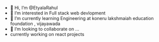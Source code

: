 - 👋 Hi, I’m @EtyalaRahul
- 👀 I’m interested in Full stack web devlopment 
- 🌱 I’m currently learning Engineering at koneru lakshmaiah education foundation , vijayawada
- 💞️ I’m looking to collaborate on ...
- currently working on react projects

<!---
EtyalaRahul/EtyalaRahul is a ✨ special ✨ repository because its `README.md` (this file) appears on your GitHub profile.
You can click the Preview link to take a look at your changes.
--->

